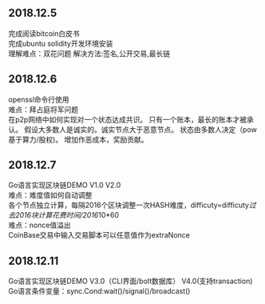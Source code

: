## 2018.12.5
完成阅读bitcoin白皮书  
完成ubuntu solidity开发环境安装  
理解难点：双花问题
解决方法:签名,公开交易,最长链

## 2018.12.6
openssl命令行使用  
难点：拜占庭将军问题  
在p2p网络中如何实现对一个状态达成共识。
只有一个账本，最长的账本才被承认。
假设大多数人是诚实的。诚实节点大于恶意节点。
状态由多数人决定（pow基于算力/股权)。
增加作恶成本，奖励贡献。  

## 2018.12.7
Go语言实现区块链DEMO V1.0 V2.0  
难点：难度值如何自动调整  
各个节点独立计算，每隔2016个区块调整一次HASH难度，difficuty=difficuty*过去2016块计算花费时间/2016*10*60  
难点：nonce值溢出  
CoinBase交易中输入交易脚本可以任意值作为extraNonce  

## 2018.12.11
Go语言实现区块链DEMO V3.0（CLI界面/bolt数据库） V4.0(支持transaction)
Go语言条件变量：sync.Cond:wait()/signal()/broadcast()
